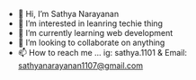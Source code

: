 - 👋 Hi, I’m Sathya Narayanan
- 👀 I’m interested in leanring techie thing
- 🌱 I’m currently learning web development
- 💞️ I’m looking to collaborate on anything
- 📫 How to reach me ... ig: sathya.1101 & Email: sathyanarayanan1107@gmail.com

<!---
sn1101/sn1101 is a ✨ special ✨ repository because its `README.md` (this file) appears on your GitHub profile.
You can click the Preview link to take a look at your changes.
--->

